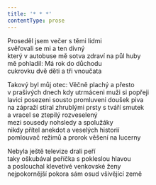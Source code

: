 ```yaml
---
title: '* * *'
contentType: prose
---
```


<section>

Proseděl jsem večer s těmi lidmi  
svěřovali se mi a ten divný  
který v autobuse mě sotva zdraví na půl huby  
mě pohladil: Má rok do důchodu  
cukrovku dvě děti a tři vnoučata

Takový byl můj otec: Věčně plachý a přesto  
v prašivých dnech kdy utrmáceni muži si popřeji  
lavici posezeni sousto promluveni doušek piva  
na zápraží stíral zhrublými prsty s tváří smutek  
a vracel se ztepilý rozveselený  
mezi sousedy nohsledy a spolužáky  
nikdy přítel anekdot a veselých historií  
pomlouvač režimů a prorok věšení na lucerny

Nebyla ještě televize drali peří  
taky oškubával peříčka s pokleslou hlavou  
a poslouchal klevetivé venkovské ženy  
nejpokornější pokora sám osud všivějící země

</section>
